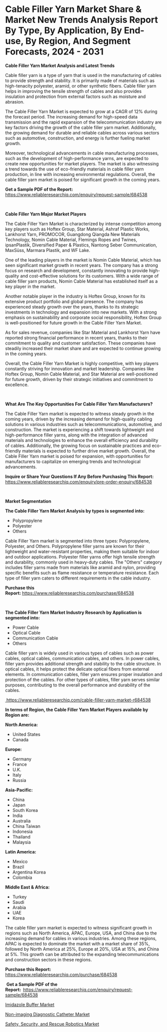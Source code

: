 <p><h1>Cable Filler Yarn Market Share & Market New Trends Analysis Report By Type, By Application, By End-use, By Region, And Segment Forecasts, 2024 - 2031</h1></p><p><strong>Cable Filler Yarn Market Analysis and Latest Trends</strong></p>
<p><p>Cable filler yarn is a type of yarn that is used in the manufacturing of cables to provide strength and stability. It is primarily made of materials such as high-tenacity polyester, aramid, or other synthetic fibers. Cable filler yarn helps in improving the tensile strength of cables and also provides insulation and protection from external factors such as moisture and abrasion.</p><p>The Cable Filler Yarn Market is expected to grow at a CAGR of 12% during the forecast period. The increasing demand for high-speed data transmission and the rapid expansion of the telecommunication industry are key factors driving the growth of the cable filler yarn market. Additionally, the growing demand for durable and reliable cables across various sectors such as automotive, construction, and energy is further fueling market growth.</p><p>Moreover, technological advancements in cable manufacturing processes, such as the development of high-performance yarns, are expected to create new opportunities for market players. The market is also witnessing a trend towards the use of eco-friendly materials in cable filler yarn production, in line with increasing environmental regulations. Overall, the cable filler yarn market is poised for significant growth in the coming years.</p></p>
<p><strong>Get a Sample PDF of the Report:&nbsp;</strong> <a href="https://www.reliableresearchiq.com/enquiry/request-sample/684538">https://www.reliableresearchiq.com/enquiry/request-sample/684538</a></p>
<p>&nbsp;</p>
<p><strong>Cable Filler Yarn Major Market Players</strong></p>
<p><p>The Cable Filler Yarn Market is characterized by intense competition among key players such as Hoftex Group, Star Material, Ashraf Plastic Works, Lankhorst Yarn, PROMOCOR, Guangdong Qiangda New Materials Technology, Nomin Cable Material, Flemings Ropes and Twines, ipsanPlastik, Diversified Paper & Plastics, Nantong Seber Communication, MaxSüss, Marmara Plastik, and WF Lake.</p><p>One of the leading players in the market is Nomin Cable Material, which has seen significant market growth in recent years. The company has a strong focus on research and development, constantly innovating to provide high-quality and cost-effective solutions for its customers. With a wide range of cable filler yarn products, Nomin Cable Material has established itself as a key player in the market.</p><p>Another notable player in the industry is Hoftex Group, known for its extensive product portfolio and global presence. The company has experienced steady growth over the years, thanks to its strategic investments in technology and expansion into new markets. With a strong emphasis on sustainability and corporate social responsibility, Hoftex Group is well-positioned for future growth in the Cable Filler Yarn Market.</p><p>As for sales revenue, companies like Star Material and Lankhorst Yarn have reported strong financial performance in recent years, thanks to their commitment to quality and customer satisfaction. These companies have steadily increased their market share and are expected to continue growing in the coming years.</p><p>Overall, the Cable Filler Yarn Market is highly competitive, with key players constantly striving for innovation and market leadership. Companies like Hoftex Group, Nomin Cable Material, and Star Material are well-positioned for future growth, driven by their strategic initiatives and commitment to excellence.</p></p>
<p>&nbsp;</p>
<p><strong>What Are The Key Opportunities For Cable Filler Yarn Manufacturers?</strong></p>
<p><p>The Cable Filler Yarn market is expected to witness steady growth in the coming years, driven by the increasing demand for high-quality cabling solutions in various industries such as telecommunications, automotive, and construction. The market is experiencing a shift towards lightweight and high-performance filler yarns, along with the integration of advanced materials and technologies to enhance the overall efficiency and durability of cables. Additionally, the growing focus on sustainable practices and eco-friendly materials is expected to further drive market growth. Overall, the Cable Filler Yarn market is poised for expansion, with opportunities for manufacturers to capitalize on emerging trends and technological advancements.</p></p>
<p><strong>Inquire or Share Your Questions If Any Before Purchasing This Report:</strong> <a href="https://www.reliableresearchiq.com/enquiry/pre-order-enquiry/684538">https://www.reliableresearchiq.com/enquiry/pre-order-enquiry/684538</a></p>
<p>&nbsp;</p>
<p><strong>Market Segmentation</strong></p>
<p><strong>The Cable Filler Yarn Market Analysis by types is segmented into:</strong></p>
<p><ul><li>Polypropylene</li><li>Polyester</li><li>Others</li></ul></p>
<p><p>Cable Filler Yarn market is segmented into three types: Polypropylene, Polyester, and Others. Polypropylene filler yarns are known for their lightweight and water-resistant properties, making them suitable for indoor and outdoor applications. Polyester filler yarns offer high tensile strength and durability, commonly used in heavy-duty cables. The "Others" category includes filler yarns made from materials like aramid and nylon, providing specific benefits such as flame resistance or temperature resistance. Each type of filler yarn caters to different requirements in the cable industry.</p></p>
<p><strong>Purchase this Report:&nbsp;</strong><a href="https://www.reliableresearchiq.com/purchase/684538">https://www.reliableresearchiq.com/purchase/684538</a></p>
<p>&nbsp;</p>
<p><strong>The Cable Filler Yarn Market Industry Research by Application is segmented into:</strong></p>
<p><ul><li>Power Cable</li><li>Optical Cable</li><li>Communication Cable</li><li>Others</li></ul></p>
<p><p>Cable filler yarn is widely used in various types of cables such as power cables, optical cables, communication cables, and others. In power cables, filler yarn provides additional strength and stability to the cable structure. In optical cables, it helps protect the delicate optical fibers from external elements. In communication cables, filler yarn ensures proper insulation and protection of the cables. For other types of cables, filler yarn serves similar purposes, contributing to the overall performance and durability of the cables.</p></p>
<p><a href="https://www.reliableresearchiq.com/cable-filler-yarn-market-r684538">&nbsp;https://www.reliableresearchiq.com/cable-filler-yarn-market-r684538</a></p>
<p><strong>In terms of Region, the Cable Filler Yarn Market Players available by Region are:</strong></p>
<p>
    <p> <strong> North America: </strong>
        <ul>
            <li>United States</li>
            <li>Canada</li>
        </ul>
        </p> 
    <p> <strong> Europe: </strong>
        <ul>
            <li>Germany</li>
            <li>France</li>
            <li>U.K.</li>
            <li>Italy</li>
            <li>Russia</li>
        </ul>
        </p> 
    <p> <strong> Asia-Pacific: </strong>
        <ul>
            <li>China</li>
            <li>Japan</li>
            <li>South Korea</li>
            <li>India</li>
            <li>Australia</li>
            <li>China Taiwan</li>
            <li>Indonesia</li>
            <li>Thailand</li>
            <li>Malaysia</li>
        </ul>
        </p> 
    <p> <strong> Latin America: </strong>
        <ul>
            <li>Mexico</li>
            <li>Brazil</li>
            <li>Argentina Korea</li>
            <li>Colombia</li>
        </ul>
        </p> 
    <p> <strong> Middle East & Africa: </strong>
        <ul>
            <li>Turkey</li>
            <li>Saudi</li>
            <li>Arabia</li>
            <li>UAE</li>
            <li>Korea</li>
        </ul>
    </p>
    </p>
<p><p>The cable filler yarn market is expected to witness significant growth in regions such as North America, APAC, Europe, USA, and China due to the increasing demand for cables in various industries. Among these regions, APAC is expected to dominate the market with a market share of 35%, followed by North America at 25%, Europe at 20%, USA at 15%, and China at 5%. This growth can be attributed to the expanding telecommunications and construction sectors in these regions.</p></p>
<p><strong>Purchase this Report: </strong><a href="https://www.reliableresearchiq.com/purchase/684538">https://www.reliableresearchiq.com/purchase/684538</a></p>
<p>&nbsp;<strong>Get a Sample PDF of the Report:&nbsp;&nbsp;</strong><a href="https://www.reliableresearchiq.com/enquiry/request-sample/684538">https://www.reliableresearchiq.com/enquiry/request-sample/684538</a></p>
<p><strong></strong></p>
<p><p><a href="https://github.com/airdrophunter675/Market-Research-Report-List-1/blob/main/imidazole-buffer-market.md">Imidazole Buffer Market</a></p><p><a href="https://github.com/lnamivez37/Market-Research-Report-List-1/blob/main/non-imaging-diagnostic-catheter-market.md">Non-imaging Diagnostic Catheter Market</a></p><p><a href="https://github.com/ayamsauke86/Market-Research-Report-List-1/blob/main/safety-security-and-rescue-robotics-market.md">Safety, Security, and Rescue Robotics Market</a></p></p>